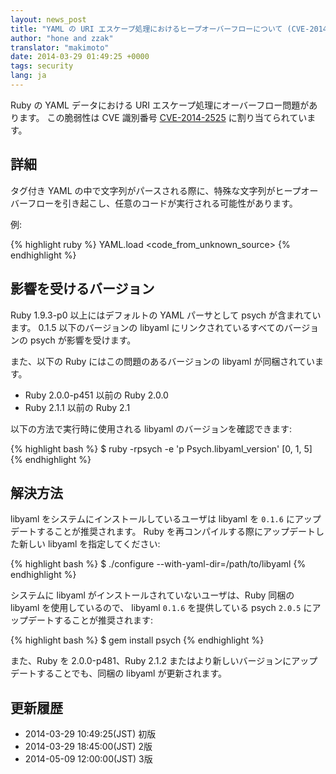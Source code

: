 ```yaml
---
layout: news_post
title: "YAML の URI エスケープ処理におけるヒープオーバーフローについて (CVE-2014-2525)"
author: "hone and zzak"
translator: "makimoto"
date: 2014-03-29 01:49:25 +0000
tags: security
lang: ja
---
```


Ruby の YAML データにおける URI エスケープ処理にオーバーフロー問題があります。
この脆弱性は CVE 識別番号
[CVE-2014-2525](http://www.ocert.org/advisories/ocert-2014-003.html)
に割り当てられています。

## 詳細

タグ付き YAML の中で文字列がパースされる際に、特殊な文字列がヒープオーバーフローを引き起こし、任意のコードが実行される可能性があります。

例:

{% highlight ruby %}
YAML.load <code_from_unknown_source>
{% endhighlight %}

## 影響を受けるバージョン

Ruby 1.9.3-p0 以上にはデフォルトの YAML パーサとして psych が含まれています。
0.1.5 以下のバージョンの libyaml にリンクされているすべてのバージョンの psych が影響を受けます。

また、以下の Ruby にはこの問題のあるバージョンの libyaml が同梱されています。
* Ruby 2.0.0-p451 以前の Ruby 2.0.0
* Ruby 2.1.1 以前の Ruby 2.1

以下の方法で実行時に使用される libyaml のバージョンを確認できます:

{% highlight bash %}
$ ruby -rpsych -e 'p Psych.libyaml_version'
[0, 1, 5]
{% endhighlight %}

## 解決方法

libyaml をシステムにインストールしているユーザは libyaml を `0.1.6` にアップデートすることが推奨されます。
Ruby を再コンパイルする際にアップデートした新しい libyaml を指定してください:

{% highlight bash %}
$ ./configure --with-yaml-dir=/path/to/libyaml
{% endhighlight %}

システムに libyaml がインストールされていないユーザは、Ruby 同梱の libyaml を使用しているので、 libyaml `0.1.6` を提供している psych `2.0.5` にアップデートすることが推奨されます:

{% highlight bash %}
$ gem install psych
{% endhighlight %}

また、Ruby を 2.0.0-p481、Ruby 2.1.2 またはより新しいバージョンにアップデートすることでも、同梱の libyaml が更新されます。


## 更新履歴

* 2014-03-29 10:49:25(JST) 初版
* 2014-03-29 18:45:00(JST) 2版
* 2014-05-09 12:00:00(JST) 3版
